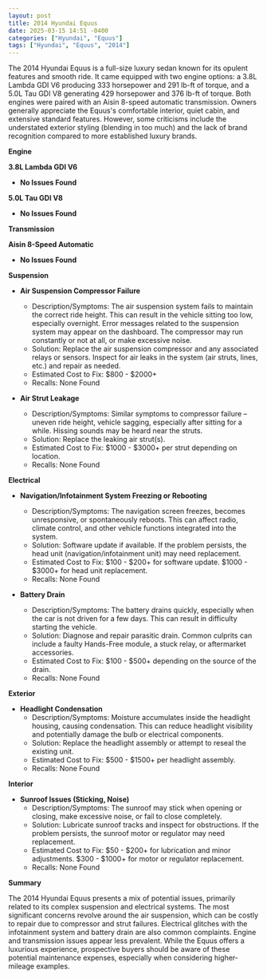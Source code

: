 ```yaml
---
layout: post
title: 2014 Hyundai Equus
date: 2025-03-15 14:51 -0400
categories: ["Hyundai", "Equus"]
tags: ["Hyundai", "Equus", "2014"]
---
```

The 2014 Hyundai Equus is a full-size luxury sedan known for its opulent features and smooth ride. It came equipped with two engine options: a 3.8L Lambda GDI V6 producing 333 horsepower and 291 lb-ft of torque, and a 5.0L Tau GDI V8 generating 429 horsepower and 376 lb-ft of torque. Both engines were paired with an Aisin 8-speed automatic transmission. Owners generally appreciate the Equus's comfortable interior, quiet cabin, and extensive standard features. However, some criticisms include the understated exterior styling (blending in too much) and the lack of brand recognition compared to more established luxury brands.

**Engine**

**3.8L Lambda GDI V6**

*   **No Issues Found**

**5.0L Tau GDI V8**

*   **No Issues Found**

**Transmission**

**Aisin 8-Speed Automatic**

*   **No Issues Found**

**Suspension**

*   **Air Suspension Compressor Failure**
    *   Description/Symptoms: The air suspension system fails to maintain the correct ride height. This can result in the vehicle sitting too low, especially overnight. Error messages related to the suspension system may appear on the dashboard. The compressor may run constantly or not at all, or make excessive noise.
    *   Solution: Replace the air suspension compressor and any associated relays or sensors. Inspect for air leaks in the system (air struts, lines, etc.) and repair as needed.
    *   Estimated Cost to Fix: $800 - $2000+
    * Recalls: None Found

*   **Air Strut Leakage**
    * Description/Symptoms: Similar symptoms to compressor failure – uneven ride height, vehicle sagging, especially after sitting for a while. Hissing sounds may be heard near the struts.
    * Solution: Replace the leaking air strut(s).
    * Estimated Cost to Fix: $1000 - $3000+ per strut depending on location.
    * Recalls: None Found

**Electrical**

*   **Navigation/Infotainment System Freezing or Rebooting**
    *   Description/Symptoms: The navigation screen freezes, becomes unresponsive, or spontaneously reboots. This can affect radio, climate control, and other vehicle functions integrated into the system.
    *   Solution: Software update if available. If the problem persists, the head unit (navigation/infotainment unit) may need replacement.
    *   Estimated Cost to Fix: $100 - $200+ for software update. $1000 - $3000+ for head unit replacement.
    * Recalls: None Found

*   **Battery Drain**
    *   Description/Symptoms: The battery drains quickly, especially when the car is not driven for a few days. This can result in difficulty starting the vehicle.
    *   Solution: Diagnose and repair parasitic drain. Common culprits can include a faulty Hands-Free module, a stuck relay, or aftermarket accessories.
    *   Estimated Cost to Fix: $100 - $500+ depending on the source of the drain.
    * Recalls: None Found

**Exterior**

*   **Headlight Condensation**
    *   Description/Symptoms: Moisture accumulates inside the headlight housing, causing condensation. This can reduce headlight visibility and potentially damage the bulb or electrical components.
    *   Solution: Replace the headlight assembly or attempt to reseal the existing unit.
    *   Estimated Cost to Fix: $500 - $1500+ per headlight assembly.
    * Recalls: None Found

**Interior**

*   **Sunroof Issues (Sticking, Noise)**
    *   Description/Symptoms: The sunroof may stick when opening or closing, make excessive noise, or fail to close completely.
    *   Solution: Lubricate sunroof tracks and inspect for obstructions. If the problem persists, the sunroof motor or regulator may need replacement.
    *   Estimated Cost to Fix: $50 - $200+ for lubrication and minor adjustments. $300 - $1000+ for motor or regulator replacement.
    * Recalls: None Found

**Summary**

The 2014 Hyundai Equus presents a mix of potential issues, primarily related to its complex suspension and electrical systems. The most significant concerns revolve around the air suspension, which can be costly to repair due to compressor and strut failures. Electrical glitches with the infotainment system and battery drain are also common complaints. Engine and transmission issues appear less prevalent. While the Equus offers a luxurious experience, prospective buyers should be aware of these potential maintenance expenses, especially when considering higher-mileage examples.

